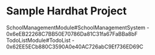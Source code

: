 # Sample Hardhat Project

SchoolManagementModule#SchoolManagementSystem - 0x6eEB22268C7BB50E70786Da81C31fa67FaBBa8bF
TodoListModule#TodoList - 0x62EE5ECb880C3590A0e40AC726abC9Ef736ED69C